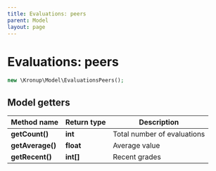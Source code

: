 ```yaml
---
title: Evaluations: peers
parent: Model
layout: page
---
```


# Evaluations: peers

```php
new \Kronup\Model\EvaluationsPeers();
```

## Model getters

Method name | Return type | Description
------------ | ------------- | -------------
**getCount()** | **int** | Total number of evaluations
**getAverage()** | **float** | Average value
**getRecent()** | **int[]** | Recent grades

